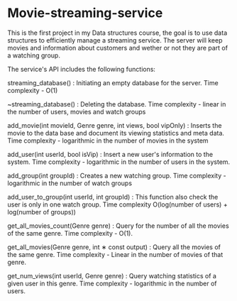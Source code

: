 # Movie-streaming-service
This is the first project in my Data structures course, the goal is to use data structures to efficiently manage a streaming service.
The server will keep movies and information about customers and wether or not they are part of a watching group.

The service's API includes the following functions:

streaming_database() :
Initiating an empty database for the server.
Time complexity - O(1)

~streaming_database() :
Deleting the database.
Time complexity - linear in the number of users, movies and watch groups

add_movie(int movieId, Genre genre, int views, bool vipOnly) :
Inserts the movie to the data base and document its viewing statistics and meta data.
Time complexity - logarithmic in the number of movies in the system

add_user(int userId, bool isVip) :
Insert a new user's information to the system.
Time complexity - logarithmic in the number of users in the system.

add_group(int groupId) :
Creates a new watching group.
Time complexity - logarithmic in the number of watch groups

add_user_to_group(int userId, int groupId) :
This function also check the user is only in one watch group.
Time complexity O(log(number of users) + log(number of groups))

get_all_movies_count(Genre genre) : 
Query for the number of all the movies of the same genre.
Time complexity - O(1).

get_all_movies(Genre genre, int ∗ const output) : 
Query all the movies of the same genre.
Time complexity - Linear in the number of movies of that genre.

get_num_views(int userId, Genre genre) : 
Query watching statistics of a given user in this genre.
Time complexity - logarithmic in the number of users.


